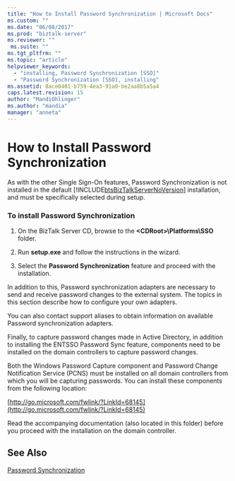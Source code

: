 ```yaml
---
title: "How to Install Password Synchronization | Microsoft Docs"
ms.custom: ""
ms.date: "06/08/2017"
ms.prod: "biztalk-server"
ms.reviewer: ""
 ms.suite: ""
ms.tgt_pltfrm: ""
ms.topic: "article"
helpviewer_keywords: 
  - "installing, Password Synchronization [SSO]"
  - "Password Synchronization [SSO], installing"
ms.assetid: 8ace0401-b759-4ea3-91a0-be2aa8b5a5a4
caps.latest.revision: 15
author: "MandiOhlinger"
ms.author: "mandia"
manager: "anneta"
---
```

# How to Install Password Synchronization
As with the other Single Sign-On features, Password Synchronization is not installed in the default [!INCLUDE[btsBizTalkServerNoVersion](../includes/btsbiztalkservernoversion-md.md)] installation, and must be specifically selected during setup.  
  
### To install Password Synchronization  
  
1.  On the BizTalk Server CD, browse to the **\<CDRoot>\Platforms\SSO** folder.  
  
2.  Run **setup.exe** and follow the instructions in the wizard.  
  
3.  Select the **Password Synchronization** feature and proceed with the installation.  
  
 In addition to this, Password synchronization adapters are necessary to send and receive password changes to the external system. The topics in this section describe how to configure your own adapters.  
  
 You can also contact support aliases to obtain information on available Password synchronization adapters.  
  
 Finally, to capture password changes made in Active Directory, in addition to installing the ENTSSO Password Sync feature, components need to be installed on the domain controllers to capture password changes.  
  
 Both the Windows Password Capture component and Password Change Notification Service (PCNS) must be installed on all domain controllers from which you will be capturing passwords. You can install these components from the following location:  
  
 [http://go.microsoft.com/fwlink/?LinkId=68145](http://go.microsoft.com/fwlink/?LinkId=68145)  
  
 Read the accompanying documentation (also located in this folder) before you proceed with the installation on the domain controller.  
  
## See Also  
 [Password Synchronization](../core/password-synchronization2.md)